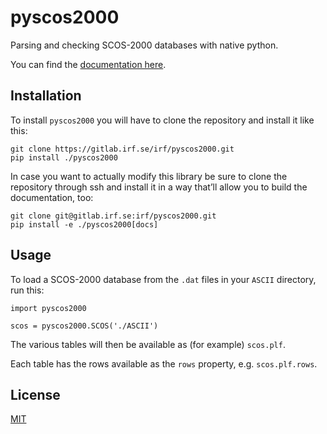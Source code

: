 # pyscos2000

Parsing and checking SCOS-2000 databases with native python.

You can find the [documentation 
here](https://irf.developer.irf.se/pyscos2000/).


## Installation

To install `pyscos2000` you will have to clone the repository and install 
it like this:

    git clone https://gitlab.irf.se/irf/pyscos2000.git
    pip install ./pyscos2000

In case you want to actually modify this library be sure to clone the 
repository through ssh and install it in a way that’ll allow you to build 
the documentation, too:

    git clone git@gitlab.irf.se:irf/pyscos2000.git
    pip install -e ./pyscos2000[docs]


## Usage

To load a SCOS-2000 database from the `.dat` files in your
`ASCII` directory, run this:

    import pyscos2000

    scos = pyscos2000.SCOS('./ASCII')

The various tables will then be available as (for example) `scos.plf`.

Each table has the rows available as the `rows` property, e.g.
`scos.plf.rows`.


## License

[MIT](LICENSE)
